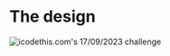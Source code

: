 # The design

![icodethis.com's 17/09/2023 challenge](https://icodethis.com/images/projects/pagination_4.jpg)